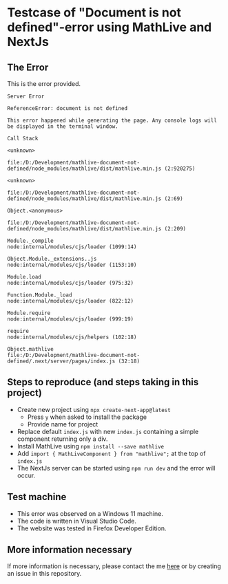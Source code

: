 # Testcase of "Document is not defined"-error using MathLive and NextJs
## The Error
This is the error provided.

```
Server Error

ReferenceError: document is not defined

This error happened while generating the page. Any console logs will be displayed in the terminal window.

Call Stack

<unknown>

file:/D:/Development/mathlive-document-not-defined/node_modules/mathlive/dist/mathlive.min.js (2:920275)

<unknown>

file:/D:/Development/mathlive-document-not-defined/node_modules/mathlive/dist/mathlive.min.js (2:69)

Object.<anonymous>

file:/D:/Development/mathlive-document-not-defined/node_modules/mathlive/dist/mathlive.min.js (2:209)

Module._compile
node:internal/modules/cjs/loader (1099:14)

Object.Module._extensions..js
node:internal/modules/cjs/loader (1153:10)

Module.load
node:internal/modules/cjs/loader (975:32)

Function.Module._load
node:internal/modules/cjs/loader (822:12)

Module.require
node:internal/modules/cjs/loader (999:19)

require
node:internal/modules/cjs/helpers (102:18)

Object.mathlive
file:/D:/Development/mathlive-document-not-defined/.next/server/pages/index.js (32:18)
```

## Steps to reproduce (and steps taking in this project)
- Create new project using `npx create-next-app@latest`
	- Press `y` when asked to install the package
	- Provide name for project
- Replace default `index.js` with new `index.js` containing a simple component returning only a div.
- Install MathLive using `npm install --save mathlive`
- Add `import { MathLiveComponent } from "mathlive";` at the top of `index.js`
- The NextJs server can be started using `npm run dev` and the error will occur.

## Test machine
- This error was observed on a Windows 11 machine.
- The code is written in Visual Studio Code.
- The website was tested in Firefox Developer Edition.

## More information necessary
If more information is necessary, please contact the me [here](https://gitter.im/cortex-js/community) or by creating an issue in this repository.